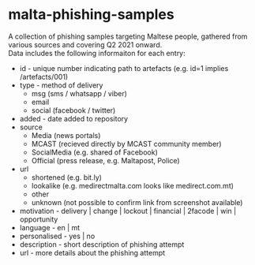 # malta-phishing-samples

A collection of phishing samples targeting Maltese people, gathered from various sources and covering Q2 2021 onward.  
Data includes the following informaiton for each entry:
- id - unique number indicating path to artefacts (e.g. id=1 implies /artefacts/001)
- type - method of delivery 
  - msg (sms / whatsapp / viber)
  - email
  - social (facebook / twitter)
- added - date added to repository
- source 
  - Media (news portals)
  - MCAST (recieved directly by MCAST community member)
  - SocialMedia (e.g. shared of Facebook)
  - Official (press release, e.g. Maltapost, Police)
- url 
  - shortened (e.g. bit.ly)
  - lookalike (e.g. medirectmalta.com looks like medirect.com.mt)
  - other
  - unknown (not possible to confirm link from screenshot available) 
- motivation - delivery | change | lockout | financial | 2facode | win | opportunity
- language - en | mt
- personalised - yes | no
- description - short description of phishing attempt
- url - more details about the phishing attempt
